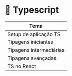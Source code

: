 # 📝 Typescript

| Tema                    |
| ----------------------- |
| Setup de aplicação TS   |
| Tipagens iniciantes     |
| Tipagens intermediárias |
| Tipagens avançadas      |
| TS no React             |
